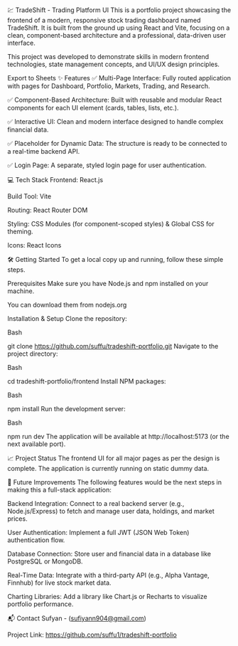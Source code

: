 💹 TradeShift - Trading Platform UI
This is a portfolio project showcasing the frontend of a modern, responsive stock trading dashboard named TradeShift. It is built from the ground up using React and Vite, focusing on a clean, component-based architecture and a professional, data-driven user interface.

This project was developed to demonstrate skills in modern frontend technologies, state management concepts, and UI/UX design principles.


Export to Sheets
✨ Features
✅ Multi-Page Interface: Fully routed application with pages for Dashboard, Portfolio, Markets, Trading, and Research.

✅ Component-Based Architecture: Built with reusable and modular React components for each UI element (cards, tables, lists, etc.).

✅ Interactive UI: Clean and modern interface designed to handle complex financial data.

✅ Placeholder for Dynamic Data: The structure is ready to be connected to a real-time backend API.

✅ Login Page: A separate, styled login page for user authentication.

💻 Tech Stack
Frontend: React.js

Build Tool: Vite

Routing: React Router DOM

Styling: CSS Modules (for component-scoped styles) & Global CSS for theming.

Icons: React Icons

🛠️ Getting Started
To get a local copy up and running, follow these simple steps.

Prerequisites
Make sure you have Node.js and npm installed on your machine.

You can download them from nodejs.org

Installation & Setup
Clone the repository:

Bash

git clone https://github.com/suffu/tradeshift-portfolio.git
Navigate to the project directory:

Bash

cd tradeshift-portfolio/frontend
Install NPM packages:

Bash

npm install
Run the development server:

Bash

npm run dev
The application will be available at http://localhost:5173 (or the next available port).

📈 Project Status
The frontend UI for all major pages as per the design is complete. The application is currently running on static dummy data.

🔮 Future Improvements
The following features would be the next steps in making this a full-stack application:

Backend Integration: Connect to a real backend server (e.g., Node.js/Express) to fetch and manage user data, holdings, and market prices.

User Authentication: Implement a full JWT (JSON Web Token) authentication flow.

Database Connection: Store user and financial data in a database like PostgreSQL or MongoDB.

Real-Time Data: Integrate with a third-party API (e.g., Alpha Vantage, Finnhub) for live stock market data.

Charting Libraries: Add a library like Chart.js or Recharts to visualize portfolio performance.

📬 Contact
Sufyan - (sufiyann904@gmail.com)

Project Link: https://github.com/suffu1/tradeshift-portfolio

